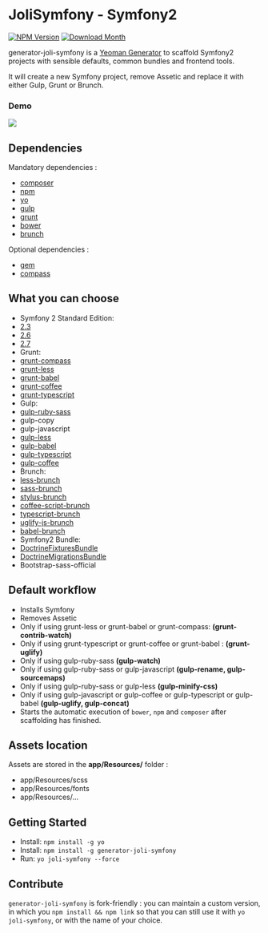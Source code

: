 JoliSymfony - Symfony2
=====================
[![NPM Version](https://img.shields.io/npm/v/generator-joli-symfony.svg?style=flat-square)](https://www.npmjs.com/package/generator-joli-symfony)
[![Download Month](https://img.shields.io/npm/dm/generator-joli-symfony.svg?style=flat-square)](https://www.npmjs.com/package/generator-joli-symfony)

generator-joli-symfony is a [Yeoman Generator](http://yeoman.io/generators/) to scaffold Symfony2 projects with sensible defaults, common bundles and frontend tools.

It will create a new Symfony project, remove Assetic and replace it with either Gulp, Grunt or Brunch.

### Demo

![](http://i.imgur.com/idCv3zq.gif)

## Dependencies

Mandatory dependencies :

- [composer](https://getcomposer.org/download/)
- [npm](http://nodejs.org/)
- [yo](http://yeoman.io/)
- [gulp](https://github.com/gulpjs/gulp/blob/master/docs/getting-started.md#getting-started)
- [grunt](http://gruntjs.com/getting-started)
- [bower](http://bower.io/#install-bower)
- [brunch](http://brunch.io/)

Optional dependencies :

- [gem](https://www.ruby-lang.org/en/downloads/)
- [compass](http://compass-style.org/install/)


## What you can choose

* Symfony 2 Standard Edition:
 * [2.3](https://github.com/symfony/symfony-standard/tree/2.3)
 * [2.6](https://github.com/symfony/symfony-standard/tree/2.6)
 * [2.7](https://github.com/symfony/symfony-standard/tree/2.7)
* Grunt:
 * [grunt-compass](https://github.com/gruntjs/grunt-contrib-compass)
 * [grunt-less](https://github.com/gruntjs/grunt-contrib-less)
 * [grunt-babel](https://github.com/babel/grunt-babel)
 * [grunt-coffee](https://github.com/gruntjs/grunt-contrib-coffee)
 * [grunt-typescript](https://github.com/k-maru/grunt-typescript)
* Gulp:
 * [gulp-ruby-sass](https://github.com/sindresorhus/gulp-ruby-sass)
 * gulp-copy
 * gulp-javascript
 * [gulp-less](https://github.com/plus3network/gulp-less)
 * [gulp-babel](https://github.com/babel/gulp-babel)
 * [gulp-typescript](https://github.com/ivogabe/gulp-typescript)
 * [gulp-coffee](https://github.com/wearefractal/gulp-coffee)
* Brunch:
 * [less-brunch](https://github.com/brunch/less-brunch)
 * [sass-brunch](https://github.com/brunch/sass-brunch)
 * [stylus-brunch](https://github.com/brunch/stylus-brunch)
 * [coffee-script-brunch](https://github.com/brunch/coffee-script-brunch)
 * [typescript-brunch](https://github.com/joshheyse/typescript-brunch)
 * [uglify-js-brunch](https://github.com/brunch/uglify-js-brunch)
 * [babel-brunch](https://github.com/babel/babel-brunch)
* Symfony2 Bundle:
 * [DoctrineFixturesBundle](https://github.com/doctrine/DoctrineFixturesBundle)
 * [DoctrineMigrationsBundle](https://github.com/doctrine/DoctrineMigrationsBundle)
* Bootstrap-sass-official

## Default workflow

* Installs Symfony
* Removes Assetic
 * Only if using grunt-less or grunt-babel or grunt-compass: **(grunt-contrib-watch)**
 * Only if using grunt-typescript or grunt-coffee or grunt-babel : **(grunt-uglify)**
 * Only if using gulp-ruby-sass **(gulp-watch)**
 * Only if using gulp-ruby-sass or gulp-javascript **(gulp-rename, gulp-sourcemaps)**
 * Only if using gulp-ruby-sass or gulp-less **(gulp-minify-css)**
 * Only if using gulp-javascript or gulp-coffee or gulp-typescript or gulp-babel **(gulp-uglify, gulp-concat)**
* Starts the automatic execution of `bower`, `npm` and `composer` after scaffolding has finished.

## Assets location

Assets are stored in the **app/Resources/** folder :

* app/Resources/scss
* app/Resources/fonts
* app/Resources/...

## Getting Started

- Install: `npm install -g yo`
- Install: `npm install -g generator-joli-symfony`
- Run: `yo joli-symfony --force`

## Contribute

`generator-joli-symfony` is fork-friendly : you can maintain a custom version, in which you `npm install && npm link` so that you can still use it with `yo joli-symfony`, or with the name of your choice.

